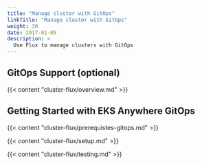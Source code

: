 ```yaml
---
title: "Manage cluster with GitOps"
linkTitle: "Manage cluster with GitOps"
weight: 30
date: 2017-01-05
description: >
  Use Flux to manage clusters with GitOps
---
```


## GitOps Support (optional)

{{< content "cluster-flux/overview.md" >}}

## Getting Started with EKS Anywhere GitOps

{{< content "cluster-flux/prerequistes-gitops.md" >}}

{{< content "cluster-flux/setup.md" >}}

{{< content "cluster-flux/testing.md" >}}